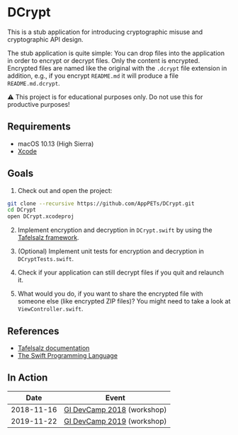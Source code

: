 # DCrypt

This is a stub application for introducing cryptographic misuse and cryptographic API design.

The stub application is quite simple: You can drop files into the application in order to encrypt or decrypt files. Only the content is encrypted. Encrypted files are named like the original with the `.dcrypt` file extension in addition, e.g., if you encrypt `README.md` it will produce a file `README.md.dcrypt`.

⚠️ This project is for educational purposes only. Do not use this for productive purposes!

## Requirements

- macOS 10.13 (High Sierra)
- [Xcode](https://developer.apple.com/xcode/)

## Goals

1. Check out and open the project:

  ```sh
  git clone --recursive https://github.com/AppPETs/DCrypt.git
  cd DCrypt
  open DCrypt.xcodeproj
  ```

2. Implement encryption and decryption in `DCrypt.swift` by using the [Tafelsalz framework](https://blochberger.github.io/Tafelsalz).

3. (Optional) Implement unit tests for encryption and decryption in `DCryptTests.swift`.

4. Check if your application can still decrypt files if you quit and relaunch it.

5. What would you do, if you want to share the encrypted file with someone else (like encrypted ZIP files)? You might need to take a look at `ViewController.swift`.

## References

- [Tafelsalz documentation](https://blochberger.github.io/Tafelsalz)
- [The Swift Programming Language](https://docs.swift.org/swift-book/)

## In Action

| Date       | Event                                                      |
| ---------- | ---------------------------------------------------------- |
| 2018-11-16 | [GI DevCamp 2018](https://hamburg.dev-camp.com) (workshop) |
| 2019-11-22 | [GI DevCamp 2019](https://hamburg.dev-camp.com) (workshop) |
